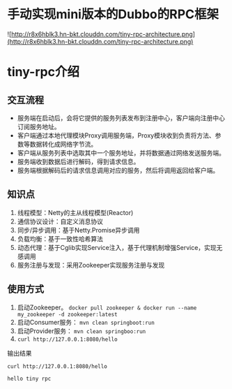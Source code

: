 # 手动实现mini版本的Dubbo的RPC框架

![http://r8x6hblk3.hn-bkt.clouddn.com/tiny-rpc-architecture.png](http://r8x6hblk3.hn-bkt.clouddn.com/tiny-rpc-architecture.png)

# tiny-rpc介绍

## 交互流程
- 服务端在启动后，会将它提供的服务列表发布到注册中心，客户端向注册中心订阅服务地址。
- 客户端通过本地代理模块Proxy调用服务端，Proxy模块收到负责将方法、参数等数据转化成网络字节流。
- 客户端从服务列表中选取其中一个服务地址，并将数据通过网络发送服务端。
- 服务端收到数据后进行解码，得到请求信息。
- 服务端根据解码后的请求信息调用对应的服务，然后将调用返回给客户端。

## 知识点
1. 线程模型：Netty的主从线程模型(Reactor)
2. 通信协议设计：自定义消息协议
3. 同步/异步调用：基于Netty.Promise异步调用
4. 负载均衡：基于一致性哈希算法
5. 动态代理：基于Cglib实现Service注入，基于代理机制增强Service，实现无感调用
6. 服务注册与发现：采用Zookeeper实现服务注册与发现

## 使用方式
1. 启动Zookeeper。 
`docker pull zookeeper & docker run --name my_zookeeper -d zookeeper:latest` 
2. 启动Consumer服务：
`mvn clean springboot:run` 
3. 启动Provider服务：
`mvn clean springboo:run`
4. `curl http://127.0.0.1:8080/hello`

输出结果
```shell
curl http://127.0.0.1:8080/hello

hello tiny rpc
```
